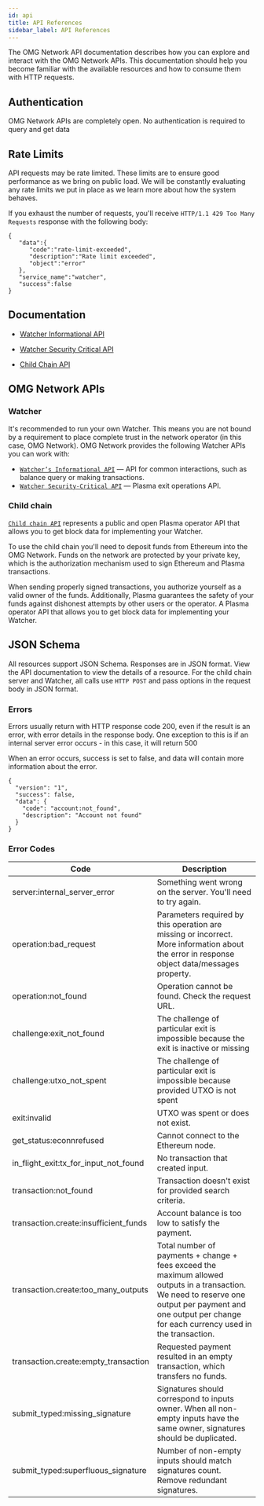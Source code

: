 ```yaml
---
id: api
title: API References
sidebar_label: API References
---
```


The OMG Network API documentation describes how you can explore and interact with the OMG Network APIs. This documentation should help you become familiar with the available resources and how to consume them with HTTP requests.

## Authentication
OMG Network APIs are completely open. No authentication is required to query and get data

## Rate Limits
API requests may be rate limited. These limits are to ensure good performance as we bring on public load. We will be constantly evaluating any rate limits we put in place as we learn more about how the system behaves.

If you exhaust the number of requests, you'll receive `HTTP/1.1 429 Too Many Requests` response with the following body:
```
{
   "data":{
      "code":"rate-limit-exceeded",
      "description":"Rate limit exceeded",
      "object":"error"
   },
   "service_name":"watcher",
   "success":false
}
```

## Documentation
- [Watcher Informational API](https://docs.omg.network/elixir-omg/docs-ui/?url=master%2Foperator_api_specs.yaml&urls.primaryName=master%2Finfo_api_specs)

- [Watcher Security Critical API](https://docs.omg.network/elixir-omg/docs-ui/?url=master%2Foperator_api_specs.yaml&urls.primaryName=master%2Fsecurity_critical_api_specs)

- [Child Chain API](https://docs.omg.network/elixir-omg/docs-ui)

## OMG Network APIs

### Watcher 
It's recommended to run your own Watcher. This means you are not bound by a requirement to place complete trust in the network operator (in this case, OMG Network). OMG Network provides the following Watcher APIs you can work with:

* [`Watcher’s Informational API`](https://docs.omg.network/elixir-omg/docs-ui/?url=master%2Foperator_api_specs.yaml&urls.primaryName=master%2Finfo_api_specs) — API for common interactions, such as balance query or making transactions. 
* [`Watcher Security-Critical API`](https://docs.omg.network/elixir-omg/docs-ui/?url=master%2Foperator_api_specs.yaml&urls.primaryName=master%2Fsecurity_critical_api_specs) — Plasma exit operations API.

### Child chain 
[`Child chain API`](https://docs.omg.network/elixir-omg/docs-ui) represents a public and open Plasma operator API that allows you to get block data for implementing your Watcher. 

To use the child chain you'll need to deposit funds from Ethereum into the OMG Network. Funds on the network are protected by your private key, which is the authorization mechanism used to sign Ethereum and Plasma transactions.

When sending properly signed transactions, you authorize yourself as a valid owner of the funds. Additionally, Plasma guarantees the safety of your funds against dishonest attempts by other users or the operator. A Plasma operator API that allows you to get block data for implementing your Watcher.

<!-- Review comment was: Authentication: I can see no point to list ch-ch endpoints in the table. Also this is safer to submit txs through a Watcher -->
<!-- | Endpoint  | Description   |
| ---       |   ---         |
| transaction.submit    | Submits a signed transaction to the child chain. |
| block.get | Retrieves a specific block from the child chain by its hash, which was published on the root chain. | -->


## JSON Schema
All resources support JSON Schema. Responses are in JSON format. View the API documentation to view the details of a resource. For the child chain server and Watcher, all calls use `HTTP POST` and pass options in the request body in JSON format. 

### Errors

Errors usually return with HTTP response code 200, even if the result is an error, with error details in the response body. One exception to this is if an internal server error occurs - in this case, it will return 500

When an error occurs, success is set to false, and data will contain more information about the error.

```
{
  "version": "1",
  "success": false,
  "data": {
    "code": "account:not_found",
    "description": "Account not found"
  }
}
```

### Error Codes

| Code  | Description   |
| ---   | ---   |
| server:internal_server_error  | Something went wrong on the server. You'll need to try again. |
| operation:bad_request | Parameters required by this operation are missing or incorrect. More information about the error in response object data/messages property. |
| operation:not_found   | Operation cannot be found. Check the request URL. |
| challenge:exit_not_found  | The challenge of particular exit is impossible because the exit is inactive or missing |
| challenge:utxo_not_spent  | The challenge of particular exit is impossible because provided UTXO is not spent |
| exit:invalid  | UTXO was spent or does not exist. |
| get_status:econnrefused   | Cannot connect to the Ethereum node. |
| in_flight_exit:tx_for_input_not_found | No transaction that created input. |
| transaction:not_found | Transaction doesn't exist for provided search criteria. |
| transaction.create:insufficient_funds | Account balance is too low to satisfy the payment. |
| transaction.create:too_many_outputs   | Total number of payments + change + fees exceed the maximum allowed outputs in a transaction. We need to reserve one output per payment and one output per change for each currency used in the transaction. |
| transaction.create:empty_transaction  | Requested payment resulted in an empty transaction, which transfers no funds. |
| submit_typed:missing_signature    | Signatures should correspond to inputs owner. When all non-empty inputs have the same owner, signatures should be duplicated. |
| submit_typed:superfluous_signature    | Number of non-empty inputs should match signatures count. Remove redundant signatures. |
